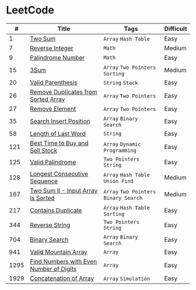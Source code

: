 # LeetCode

| # | Title | Tags | Difficult
----|-------|------|-----------
1 | [Two Sum](https://leetcode.com/problems/two-sum) | `Array` `Hash Table` | Easy
7 | [Reverse Integer](https://leetcode.com/problems/reverse-integer) | `Math` | Medium
9 | [Palindrome Number](https://leetcode.com/problems/palindrome-number) | `Math` | Easy
15 | [3Sum](https://leetcode.com/problems/3sum) | `Array` `Two Pointers` `Sorting` | Medium
20 | [Valid Parenthesis](https://leetcode.com/problems/valid-parentheses) | `String` `Stack` | Easy
26 | [Remove Duplicates from Sorted Array](https://leetcode.com/problems/remove-duplicates-from-sorted-array) | `Array` `Two Pointers` | Easy
27 | [Remove Element](https://leetcode.com/problems/remove-element/description) | `Array` `Two Pointers` | Easy
35 | [Search Insert Position](https://leetcode.com/problems/search-insert-position) | `Array` `Binary Search` | Easy
58 | [Length of Last Word](https://leetcode.com/problems/length-of-last-word) | `String` | Easy
121 | [Best Time to Buy and Sell Stock](https://leetcode.com/problems/best-time-to-buy-and-sell-stock) | `Array` `Dynamic Programming` | Easy
125 | [Valid Palindrome](https://leetcode.com/problems/valid-palindrome) | `Two Pointers` `String` | Easy
128 | [Longest Consecutive Sequence](https://leetcode.com/problems/longest-consecutive-sequence) | `Array` `Hash Table` `Union Find` | Medium
167 | [Two Sum II - Input Array Is Sorted](https://leetcode.com/problems/two-sum-ii-input-array-is-sorted) | `Array` `Two Pointers` `Binary Search` | Medium
217 | [Contains Duplicate](https://leetcode.com/problems/contains-duplicate) | `Array` `Hash Table` `Sorting` | Easy
344 | [Reverse String](https://leetcode.com/problems/reverse-string) | `Two Pointers` `String` | Easy
704 | [Binary Search](https://leetcode.com/problems/binary-search) | `Array` `Binary Search` | Easy
941 | [Valid Mountain Array](https://leetcode.com/problems/valid-mountain-array) | `Array` | Easy
1295 | [Find Numbers with Even Number of Digits](https://leetcode.com/problems/find-numbers-with-even-number-of-digits) | `Array` | Easy
1929 | [Concatenation of Array](https://leetcode.com/problems/concatenation-of-array) | `Array` `Simulation` | Easy
